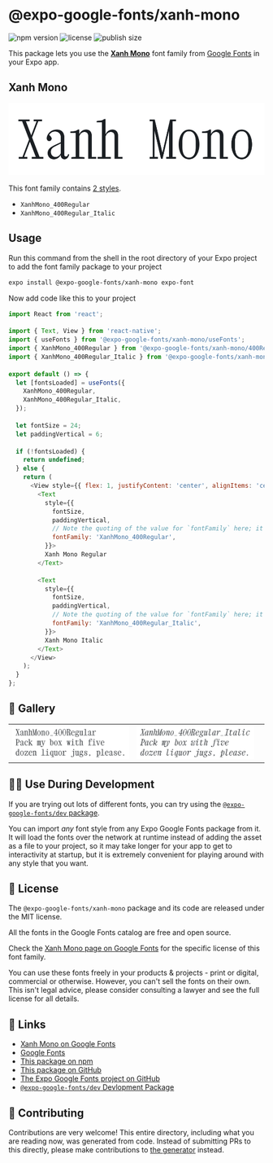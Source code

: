 # @expo-google-fonts/xanh-mono

![npm version](https://flat.badgen.net/npm/v/@expo-google-fonts/xanh-mono)
![license](https://flat.badgen.net/github/license/expo/google-fonts)
![publish size](https://flat.badgen.net/packagephobia/install/@expo-google-fonts/xanh-mono)

This package lets you use the [**Xanh Mono**](https://fonts.google.com/specimen/Xanh+Mono) font family from [Google Fonts](https://fonts.google.com/) in your Expo app.

## Xanh Mono

![Xanh Mono](./font-family.png)

This font family contains [2 styles](#-gallery).

- `XanhMono_400Regular`
- `XanhMono_400Regular_Italic`

## Usage

Run this command from the shell in the root directory of your Expo project to add the font family package to your project
```sh
expo install @expo-google-fonts/xanh-mono expo-font
```

Now add code like this to your project
```js
import React from 'react';

import { Text, View } from 'react-native';
import { useFonts } from '@expo-google-fonts/xanh-mono/useFonts';
import { XanhMono_400Regular } from '@expo-google-fonts/xanh-mono/400Regular';
import { XanhMono_400Regular_Italic } from '@expo-google-fonts/xanh-mono/400Regular_Italic';

export default () => {
  let [fontsLoaded] = useFonts({
    XanhMono_400Regular,
    XanhMono_400Regular_Italic,
  });

  let fontSize = 24;
  let paddingVertical = 6;

  if (!fontsLoaded) {
    return undefined;
  } else {
    return (
      <View style={{ flex: 1, justifyContent: 'center', alignItems: 'center' }}>
        <Text
          style={{
            fontSize,
            paddingVertical,
            // Note the quoting of the value for `fontFamily` here; it expects a string!
            fontFamily: 'XanhMono_400Regular',
          }}>
          Xanh Mono Regular
        </Text>

        <Text
          style={{
            fontSize,
            paddingVertical,
            // Note the quoting of the value for `fontFamily` here; it expects a string!
            fontFamily: 'XanhMono_400Regular_Italic',
          }}>
          Xanh Mono Italic
        </Text>
      </View>
    );
  }
};

```

## 🔡 Gallery


||||
|-|-|-|
|![XanhMono_400Regular](.//400Regular/XanhMono_400Regular.ttf.png)|![XanhMono_400Regular_Italic](.//400Regular_Italic/XanhMono_400Regular_Italic.ttf.png)|||


## 👩‍💻 Use During Development

If you are trying out lots of different fonts, you can try using the [`@expo-google-fonts/dev` package](https://github.com/freeboub/google-fonts/tree/master/font-packages/dev#readme).

You can import *any* font style from any Expo Google Fonts package from it. It will load the fonts
over the network at runtime instead of adding the asset as a file to your project, so it may take longer
for your app to get to interactivity at startup, but it is extremely convenient
for playing around with any style that you want.

## 📖 License

The `@expo-google-fonts/xanh-mono` package and its code are released under the MIT license.

All the fonts in the Google Fonts catalog are free and open source.

Check the [Xanh Mono page on Google Fonts](https://fonts.google.com/specimen/Xanh+Mono) for the specific license of this font family.

You can use these fonts freely in your products & projects - print or digital, commercial or otherwise. However, you can't sell the fonts on their own. This isn't legal advice, please consider consulting a lawyer and see the full license for all details.

## 🔗 Links

- [Xanh Mono on Google Fonts](https://fonts.google.com/specimen/Xanh+Mono)
- [Google Fonts](https://fonts.google.com/)
- [This package on npm](https://www.npmjs.com/package/@expo-google-fonts/xanh-mono)
- [This package on GitHub](https://github.com/freeboub/google-fonts/tree/master/font-packages/xanh-mono)
- [The Expo Google Fonts project on GitHub](https://github.com/freeboub/google-fonts)
- [`@expo-google-fonts/dev` Devlopment Package](https://github.com/freeboub/google-fonts/tree/master/font-packages/dev)

## 🤝 Contributing

Contributions are very welcome! This entire directory, including what you are reading now, was generated from code. Instead of submitting PRs to this directly, please make contributions to [the generator](https://github.com/freeboub/google-fonts/tree/master/packages/generator) instead.
